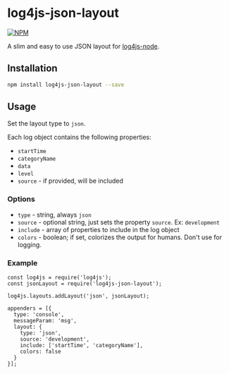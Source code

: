 # log4js-json-layout
[![NPM](https://nodei.co/npm/log4js-json-layout.png?downloads=true&downloadRank=true&stars=true)](https://nodei.co/npm/log4js-json-layout/)

A slim and easy to use JSON layout for [log4js-node](https://github.com/nomiddlename/log4js-node).

## Installation

```bash
npm install log4js-json-layout --save
```

## Usage

Set the layout type to `json`.

Each log object contains the following properties:

- `startTime`
- `categoryName`
- `data`
- `level`
- `source` - if provided, will be included 

### Options

- `type` - string, always `json`
- `source` - optional string, just sets the property `source`. Ex: `development`
- `include` - array of properties to include in the log object
- `colors` - boolean; if set, colorizes the output for humans. Don't use for logging.

### Example

```
const log4js = require('log4js');
const jsonLayout = require('log4js-json-layout');

log4js.layouts.addLayout('json', jsonLayout);

appenders = [{
  type: 'console',
  messageParam: 'msg',
  layout: {
    type: 'json',
    source: 'development',
    include: ['startTime', 'categoryName'],
    colors: false
  }
}];

```
